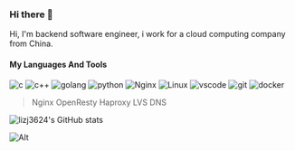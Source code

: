 ### Hi there 👋

Hi, I'm backend software engineer, i work for a cloud computing company from China. 

#### My Languages And Tools

![c](https://icongr.am/devicon/c-original.svg?size=60&color=currentColor) ![c++](https://icongr.am/devicon/cplusplus-original.svg?size=60&color=currentColor) ![golang](https://icongr.am/devicon/go-original.svg?size=60&color=currentColor) ![python](https://icongr.am/devicon/python-original.svg?size=60&color=currentColor)
![Nginx](https://icongr.am/devicon/nginx-original.svg?size=60&color=currentColor) ![Linux](https://icongr.am/devicon/linux-original.svg?size=60&color=currentColor) ![vscode](https://icongr.am/devicon/visualstudio-plain.svg?size=60&color=currentColor) ![git](https://icongr.am/devicon/git-original-wordmark.svg?size=60&color=currentColor) ![docker](https://icongr.am/devicon/docker-original-wordmark.svg?size=60&color=currentColor)

> Nginx OpenResty Haproxy LVS DNS

![lizj3624's GitHub stats](https://github-readme-stats.vercel.app/api?username=lizj3624&show_icons=true&theme=solarized-light)

![Alt](https://repobeats.axiom.co/api/embed/65237df4d2921e1ad3c013680cf45f95a8653ca9.svg)
